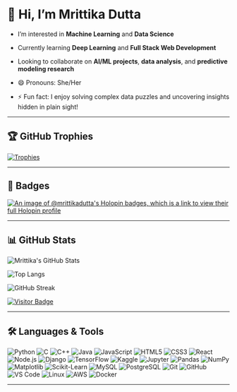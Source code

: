 # 👋 Hi, I’m Mrittika Dutta

- I’m interested in **Machine Learning** and **Data Science**
-  Currently learning **Deep Learning** and **Full Stack Web Development**
-  Looking to collaborate on **AI/ML projects**, **data analysis**, and **predictive modeling research**

- 😄 Pronouns: She/Her
- ⚡ Fun fact: I enjoy solving complex data puzzles and uncovering insights hidden in plain sight!

---

## 🏆 GitHub Trophies

[![Trophies](https://github-profile-trophy.vercel.app/?username=MrittikaDutta&theme=algolia)](https://github.com/ryo-ma/github-profile-trophy)

---
## 🧩 Badges

[![An image of @mrittikadutta's Holopin badges, which is a link to view their full Holopin profile](https://holopin.me/mrittikadutta)](https://holopin.io/@mrittikadutta)


---

## 📊 GitHub Stats

![Mrittika's GitHub Stats](https://github-readme-stats.vercel.app/api?username=MrittikaDutta&show_icons=true&theme=radical&count_private=true&hide_rank=false&include_all_commits=true)


![Top Langs](https://github-readme-stats.vercel.app/api/top-langs/?username=MrittikaDutta&layout=compact&theme=radical)

![GitHub Streak](https://streak-stats.demolab.com?user=MrittikaDutta&theme=radical&hide_border=true)



[![Visitor Badge](https://img.shields.io/badge/Visitors-🔎_MrittikaDutta-blueviolet?style=for-the-badge)](https://visitor-badge.laobi.icu/badge?page_id=mrittikadutta&style=flat-square
)


---

## 🛠️ Languages & Tools

![Python](https://img.shields.io/badge/Python-3776AB?style=for-the-badge&logo=python&logoColor=white)
![C](https://img.shields.io/badge/C-00599C?style=for-the-badge&logo=c&logoColor=white)
![C++](https://img.shields.io/badge/C++-00599C?style=for-the-badge&logo=c%2B%2B&logoColor=white)
![Java](https://img.shields.io/badge/Java-ED8B00?style=for-the-badge&logo=java&logoColor=white)
![JavaScript](https://img.shields.io/badge/JavaScript-F7DF1E?style=for-the-badge&logo=javascript&logoColor=black)
![HTML5](https://img.shields.io/badge/HTML5-E34F26?style=for-the-badge&logo=html5&logoColor=white)
![CSS3](https://img.shields.io/badge/CSS3-1572B6?style=for-the-badge&logo=css3&logoColor=white)
![React](https://img.shields.io/badge/React-20232A?style=for-the-badge&logo=react&logoColor=61DAFB)
![Node.js](https://img.shields.io/badge/Node.js-339933?style=for-the-badge&logo=nodedotjs&logoColor=white)
![Django](https://img.shields.io/badge/Django-092E20?style=for-the-badge&logo=django&logoColor=white)
![TensorFlow](https://img.shields.io/badge/TensorFlow-FF6F00?style=for-the-badge&logo=tensorflow&logoColor=white)
![Kaggle](https://img.shields.io/badge/Kaggle-20BEFF?style=for-the-badge&logo=kaggle&logoColor=white)
![Jupyter](https://img.shields.io/badge/Jupyter-F37626?style=for-the-badge&logo=jupyter&logoColor=white)
![Pandas](https://img.shields.io/badge/Pandas-150458?style=for-the-badge&logo=pandas&logoColor=white)
![NumPy](https://img.shields.io/badge/NumPy-013243?style=for-the-badge&logo=numpy&logoColor=white)
![Matplotlib](https://img.shields.io/badge/Matplotlib-11557C?style=for-the-badge&logo=matplotlib&logoColor=white)
![Scikit-Learn](https://img.shields.io/badge/Scikit--Learn-F7931E?style=for-the-badge&logo=scikitlearn&logoColor=white)
![MySQL](https://img.shields.io/badge/MySQL-4479A1?style=for-the-badge&logo=mysql&logoColor=white)
![PostgreSQL](https://img.shields.io/badge/PostgreSQL-4169E1?style=for-the-badge&logo=postgresql&logoColor=white)
![Git](https://img.shields.io/badge/Git-F05032?style=for-the-badge&logo=git&logoColor=white)
![GitHub](https://img.shields.io/badge/GitHub-181717?style=for-the-badge&logo=github&logoColor=white)
![VS Code](https://img.shields.io/badge/VS_Code-007ACC?style=for-the-badge&logo=visual-studio-code&logoColor=white)
![Linux](https://img.shields.io/badge/Linux-FCC624?style=for-the-badge&logo=linux&logoColor=black)
![AWS](https://img.shields.io/badge/AWS-FF9900?style=for-the-badge&logo=amazon-aws&logoColor=white)
![Docker](https://img.shields.io/badge/Docker-2496ED?style=for-the-badge&logo=docker&logoColor=white)



---


<!---
MrittikaDutta/MrittikaDutta is a ✨ special ✨ repository because its `README.md` (this file) appears on your GitHub profile.
You can click the Preview link to take a look at your changes.
--->
